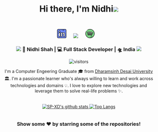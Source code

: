 <div align="center">  
  <h1> Hi there, I'm Nidhi<img src="https://media.giphy.com/media/hvRJCLFzcasrR4ia7z/giphy.gif" width="25px"> </h1>     
</div>
  <br>
<div align="center">
  
  <a href="https://www.linkedin.com/in/nidhi-shah-453429175/" target="_blank"><img height="30" src="assets/png/linkedin.png"></a>&nbsp;&nbsp;&nbsp;&nbsp;&nbsp;
  <a href="https://www.instagram.com/nidzshah2702/" target="_blank"><img height="30" src="https://image.flaticon.com/icons/svg/725/725278.svg"></a>&nbsp;&nbsp;&nbsp;&nbsp;&nbsp;
  <a href="https://open.spotify.com/user/8q058td4ynjeztfx5io86m5pt" target="_blank"><img height="30" src="assets/png/spotify.png?raw=true"></a>&nbsp;&nbsp;&nbsp;&nbsp;&nbsp;
</div>

<div align="center">
<h3><img src="https://media.giphy.com/media/WUlplcMpOCEmTGBtBW/giphy.gif" width="30"> 🙎 Nidhi Shah | 💻 Full Stack Developer | 🛸 India <img src="https://media.giphy.com/media/WUlplcMpOCEmTGBtBW/giphy.gif" width="30"></h3>
  
  ![visitors](https://visitor-badge.laobi.icu/badge?page_id=nidzshah2702)

  
</div>
<div align="center">
  I'm a Computer Engeering Graduate  🎓  from <a href="https://ddu.ac.in/">Dharamsinh Desai University</a> 🏛. I'm a passionate learner who's always willing to learn and work across technologies and domains 💡. I love to explore new technologies and leverage them to solve real-life problems ✨.
  </div>
  
  <br>
  <br>
  <div align="center" >
  
<a  href="https://github.com/nidzshah2702">
  
<img alt="SP-XD's github stats" width="50%" src="https://github-readme-stats.vercel.app/api?username=nidzshah2702&show_icons=true&count_private=true&hide_border=true&bg_color=50,e96205,904e99&title_color=fff&text_color=fff&icon_color=f2f2f2" href="https://github.com/sp-xd" />
<img alt="Top Langs" width="42%" src="https://github-readme-stats.vercel.app/api/top-langs/?username=nidzshah2702&layout=compact&count_private=true&&hide_border=true&bg_color=904e99&title_color=fff&text_color=fff&icon_color=f2f2f2&hide=jupyter%20notebook&langs_count=5" href="https://github.com/sp-xd" />

</a>

 #
<div align="center">

### Show some ❤️ by starring some of the repositories!

</div>
